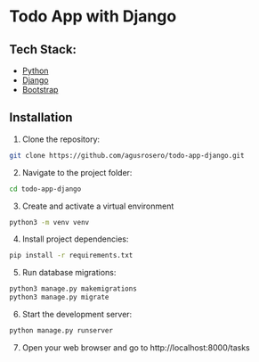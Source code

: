 # Todo App with Django

## Tech Stack:

- [Python](https://www.python.org/)
- [Django](https://www.djangoproject.com/)
- [Bootstrap](https://getbootstrap.com/)

## Installation

1. Clone the repository:

```bash
git clone https://github.com/agusrosero/todo-app-django.git
```

2. Navigate to the project folder:

```bash
cd todo-app-django
```

3. Create and activate a virtual environment

```bash
python3 -m venv venv
```

4. Install project dependencies:

```bash
pip install -r requirements.txt
```

5. Run database migrations:

```bash
python3 manage.py makemigrations
python3 manage.py migrate
```

6. Start the development server:

```bash
python manage.py runserver
```

7. Open your web browser and go to http://localhost:8000/tasks
